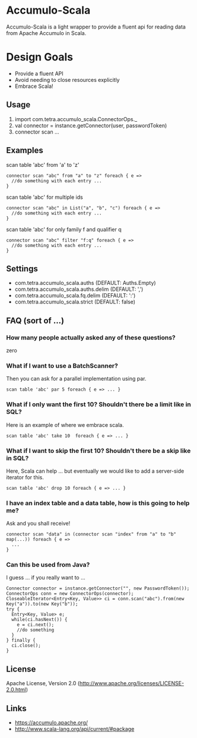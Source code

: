 # Accumulo-Scala
Accumulo-Scala is a light wrapper to provide a fluent api for reading data from Apache Accumulo in Scala.

# Design Goals
* Provide a fluent API
* Avoid needing to close resources explicitly
* Embrace Scala!

## Usage
1. import com.tetra.accumulo_scala.ConnectorOps._
2. val connector = instance.getConnector(user, passwordToken)
3. connector scan ...

## Examples
scan table 'abc' from 'a' to 'z'

    connector scan "abc" from "a" to "z" foreach { e => 
      //do something with each entry ...
    }

scan table 'abc' for multiple ids

    connector scan "abc" in List("a", "b", "c") foreach { e =>
      //do something with each entry ...
    }


scan table 'abc' for only family f and qualifier q

    connector scan "abc" filter "f:q" foreach { e =>
      //do something with each entry ...
    }


## Settings
* com.tetra.accumulo_scala.auths         (DEFAULT: Auths.Empty)
* com.tetra.accumulo_scala.auths.delim   (DEFAULT: ',')
* com.tetra.accumulo_scala.fq.delim      (DEFAULT: ':')
* com.tetra.accumulo_scala.strict        (DEFAULT: false)

## FAQ (sort of ...)
### How many people actually asked any of these questions?
zero

### What if I want to use a BatchScanner?
Then you can ask for a parallel implementation using par.

    scan table 'abc' par 5 foreach { e => ... }


### What if I only want the first 10?  Shouldn't there be a limit like in SQL?
Here is an example of where we embrace scala.

    scan table 'abc' take 10  foreach { e => ... }


### What if I want to skip the first 10? Shouldn't there be a skip like in SQL?
Here, Scala can help ... but eventually we would like to add a server-side iterator for this.

    scan table 'abc' drop 10 foreach { e => ... }

### I have an index table and a data table, how is this going to help me?
Ask and you shall receive!

    connector scan "data" in (connector scan "index" from "a" to "b" map(...)) foreach { e => 
      ... 
    }


### Can this be used from Java?
I guess ... if you really want to ...

    Connector connector = instance.getConnector("", new PasswordToken());
    ConnectorOps conn = new ConnectorOps(connector);
    CloseableIterator<Entry<Key, Value>> ci = conn.scan("abc").from(new Key("a")).to(new Key("b"));
    try {
      Entry<Key, Value> e;
      while(ci.hasNext()) {
        e = ci.next();
        //do something
      }
    } finally {
      ci.close();
    }

## License
Apache License, Version 2.0 (http://www.apache.org/licenses/LICENSE-2.0.html)

## Links
* https://accumulo.apache.org/
* http://www.scala-lang.org/api/current/#package
